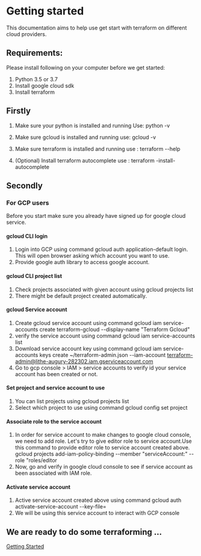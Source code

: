 # Getting started
This documentation aims to help use get start with terraform on different cloud providers.

## Requirements:
Please install following on your computer before we get started:
1. Python 3.5 or 3.7
2. Install google cloud sdk 
3. Install terraform

## Firstly
1. Make sure your python is installed and running 
Use: python -v

2. Make sure gcloud is installed and running
use: gcloud -v

3. Make sure terraform is installed and running
use : terraform --help

4. (Optional) Install terraform autocomplete
use : terraform -install-autocomplete

## Secondly

### For GCP users
Before you start make sure you already have signed up for google cloud service.

#### gcloud CLI login
1. Login into GCP using command gcloud auth application-default login. This will open browser asking which account you want to use.
2. Provide google auth library to access google account.

#### gcloud CLI project list
1. Check projects associated with given account using gcloud projects list
2. There might be default project created automatically.

#### gcloud Service account
1. Create gcloud service account using command gcloud iam service-accounts create terraform-gcloud --display-name "Terraform Gcloud"
2. verify the service account using command gcloud iam service-accounts list
3. Download service account key using command gcloud iam service-accounts keys create ~/terraform-admin.json --iam-account terraform-admin@lithe-augury-282302.iam.gserviceaccount.com
4. Go to gcp console > IAM > service accounts to verify id your service account has been created or not.

#### Set project and service account to use
1. You can list projects using gcloud projects list
2. Select which project to use using command gcloud config set project <project ID>

#### Associate role to the service account
1. In order for service account to make changes to google cloud console, we need to add role. Let's try to give editor role to service account.Use this command to provide editor role to service account created above.
gcloud projects add-iam-policy-binding <PROJECT ID> --member "serviceAccount:<SERVICE ACCOUNT EMAIL>" --role "roles/editor
2. Now, go and verify in google cloud console to see if service account as been associated with IAM role.

#### Activate service account
1. Active service account created above using command gcloud auth activate-service-account <SERVICE ACCOUNT EMAIL> --key-file=<PATH TO SERVICE ACCOUNT KEY DOWNLOADED>
2. We will be using this service account to interact with GCP console

## We are ready to do some terraforming ...
[Getting Started](https://github.com/pgaijin66/Learn-Terraform/blob/master/getting-started/README.md)